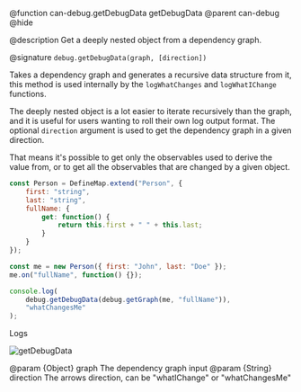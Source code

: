 @function can-debug.getDebugData getDebugData
@parent can-debug
@hide

@description Get a deeply nested object from a dependency graph.

@signature `debug.getDebugData(graph, [direction])`

Takes a dependency graph and generates a recursive data structure from it, this
method is used internally by the `logWhatChanges` and `logWhatIChange` functions.

The deeply nested object is a lot easier to iterate recursively than the graph, 
and it is useful for users wanting to roll their own log output format. The optional
`direction` argument is used to get the dependency graph in a given direction. 

That means it's possible to get only the observables used to derive the value from,
or to get all the observables that are changed by a given object.

```js
const Person = DefineMap.extend("Person", {
	first: "string",
	last: "string",
	fullName: {
		get: function() {
			return this.first + " " + this.last;
		}
	}
});

const me = new Person({ first: "John", last: "Doe" });
me.on("fullName", function() {});

console.log(
	debug.getDebugData(debug.getGraph(me, "fullName")),
	"whatChangesMe"
);
```

Logs

![getDebugData](../node_modules/can-debug/doc/get-debug-data.png)

@param {Object} graph The dependency graph input
@param {String} direction The arrows direction, can be "whatIChange" or "whatChangesMe"
